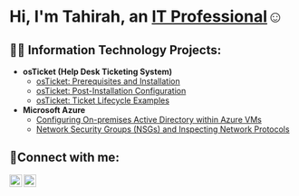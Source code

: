 <h1>Hi, I'm Tahirah, an <a href="https://www.linkedin.com/in/tahirah-roberts">IT Professional</a>☺</h1>

<h2>👨‍💻 Information Technology Projects:</h2>

- <b>osTicket (Help Desk Ticketing System)</b>
  - [osTicket: Prerequisites and Installation](https://github.com/tahirahrobertscc/osticket-prereqs)
  - [osTicket: Post-Installation Configuration](https://github.com/tahirahrobertscc/post-install-config)
  - [osTicket: Ticket Lifecycle Examples](https://github.com/tahirahrobertscc/ticket-lifecycle)
- <b>Microsoft Azure</b>
  - [Configuring On-premises Active Directory within Azure VMs](https://github.com/tahirahrobertscc/configure-ad)
  - [Network Security Groups (NSGs) and Inspecting Network Protocols](https://github.com/tahirahrobertscc/azure-network-protocols)

<h2>🤳Connect with me:</h2>

[<img align="left" alt="Tahirah | LinkedIn" width="22px" src="https://cdn.jsdelivr.net/npm/simple-icons@v3/icons/linkedin.svg" />][linkedin]
[<img align="left" alt="Tahirah | Instagram" width="22px" src="https://cdn.jsdelivr.net/npm/simple-icons@v3/icons/instagram.svg" />][instagram]


[instagram]: https://www.instagram.com/tahirah.codes
[linkedin]: https://linkedin.com/in/tahirah-roberts
